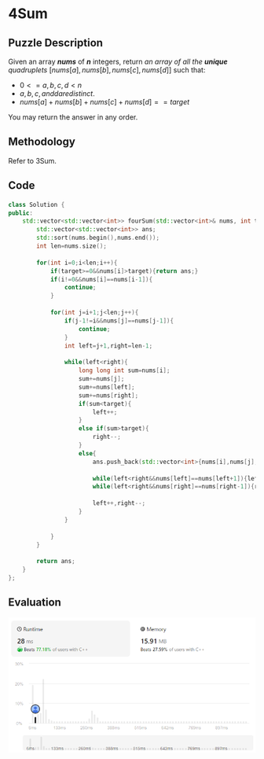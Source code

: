 # 4Sum
## Puzzle Description
Given an array ***nums*** of ***n*** integers, return *an array of all the ***unique*** quadruplets* $[nums[a], nums[b], nums[c], nums[d]]$ such that:

* $0 <= a, b, c, d < n$
* $a, b, c, and d are distinct.$
* $nums[a] + nums[b] + nums[c] + nums[d] == target$   

You may return the answer in any order.

## Methodology
Refer to 3Sum.

## Code
```cpp
class Solution {
public:
    std::vector<std::vector<int>> fourSum(std::vector<int>& nums, int target) {
        std::vector<std::vector<int>> ans;
        std::sort(nums.begin(),nums.end());
        int len=nums.size();

        for(int i=0;i<len;i++){
            if(target>=0&&nums[i]>target){return ans;}
            if(i!=0&&nums[i]==nums[i-1]){
                continue;
            }

            for(int j=i+1;j<len;j++){
                if(j-1!=i&&nums[j]==nums[j-1]){
                    continue;
                }
                int left=j+1,right=len-1;

                while(left<right){
                    long long int sum=nums[i];
                    sum+=nums[j];
                    sum+=nums[left];
                    sum+=nums[right];
                    if(sum<target){
                        left++;
                    }
                    else if(sum>target){
                        right--;
                    }
                    else{
                        ans.push_back(std::vector<int>{nums[i],nums[j],nums[left],nums[right]});

                        while(left<right&&nums[left]==nums[left+1]){left++;}
                        while(left<right&&nums[right]==nums[right-1]){right--;}

                        left++,right--;
                    }
                }

            }
        }

        return ans;
    }
};
```

## Evaluation
![img](./8_4Sum.png)